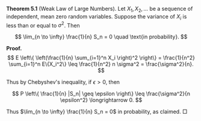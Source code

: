 **Theorem 5.1** (Weak Law of Large Numbers). Let $X_1, X_2, \ldots$ be a sequence of independent, mean zero random variables. Suppose the variance of $X_i$ is less than or equal to $\sigma^2$. Then

$$
\lim_{n \to \infty} \frac{1}{n} S_n = 0 \quad \text{in probability}.
$$

**Proof.** 
$$
E \left\{ \left(\frac{1}{n} \sum_{i=1}^n X_i \right)^2 \right\} = \frac{1}{n^2} \sum_{i=1}^n E\{X_i^2\} \leq \frac{1}{n^2} n \sigma^2 = \frac{\sigma^2}{n}.
$$

Thus by Chebyshev's inequality, if $\epsilon > 0$, then

$$
P \left\{ \frac{1}{n} |S_n| \geq \epsilon \right\} \leq \frac{\sigma^2}{n \epsilon^2} \longrightarrow 0.
$$

Thus $\lim_{n \to \infty} \frac{1}{n} S_n = 0$ in probability, as claimed.  □
